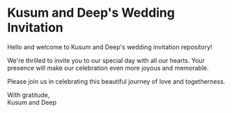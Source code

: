 # Kusum and Deep's Wedding Invitation

Hello and welcome to Kusum and Deep's wedding invitation repository!

We're thrilled to invite you to our special day with all our hearts. Your presence will make our celebration even more joyous and memorable.

Please join us in celebrating this beautiful journey of love and togetherness.

With gratitude,  
Kusum and Deep